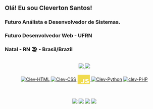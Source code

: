 ### <div> <h3>Olá! Eu sou Cleverton Santos!</h3>
<h3>Futuro Análista e Desenvolvedor de Sistemas.</h3>
<h3>Futuro  Desenvolvedor Web - UFRN</h3>    
<h3> Natal - RN 🏖️ - Brasil/Brazil </h3> 
</div>
<h2 "auto"></h2>
 
 <div align="center">
        <a href="https://github.com/clevertoncodev">
        <img height="180em" src="https://github-readme-stats.vercel.app/api?username=clevertoncodev&show_icons=true&theme=codeSTACKr&include_all_commits=true&count_private=true"/>
        <img height="180em" src="https://github-readme-stats.vercel.app/api/top-langs/?username=clevertoncodev&layout=compact&langs_count=7&theme=codeSTACKr"/>  
      </div>
      <div  align="center" style="display: inline_block"><br>
        <img align="center" alt="Clev-HTML" height="30" width="40" src="https://cdn.jsdelivr.net/gh/devicons/devicon/icons/html5/html5-original.svg">
        <img align="center" alt="Clev-CSS" height="30" width="40" src="https://cdn.jsdelivr.net/gh/devicons/devicon/icons/css3/css3-original.svg">
        <img align="center" alt="Clev-Js" height="30" width="40" src="https://raw.githubusercontent.com/devicons/devicon/master/icons/javascript/javascript-plain.svg">
        <img align="center" alt="Clev-Python" height="40" width="50" src="https://cdn.jsdelivr.net/gh/devicons/devicon/icons/python/python-original.svg">
        <img align="center" alt="clev-PHP" height="50" width="45"  src="https://cdn.jsdelivr.net/gh/devicons/devicon/icons/php/php-original.svg" />
</div>    
  <div>
    <h2 "auto"></h2>
 </div>
   <br>
      <div align="center">
          <a href="https://api.whatsapp.com/send?phone=5584994105215"><img src="https://img.shields.io/badge/WhatsApp-25D366?style=for-the-badge&logo=whatsapp&logoColor=white" target="_blank"></a>
          <a href="https://www.instagram.com/clevertonfisiosantos/"><img src="https://img.shields.io/badge/-Instagram-%23E4405F?style=for-the-badge&logo=instagram&logoColor=white" target="_blank"></a>
          <a href = "mailto:clevertonsantoscodev@gmail.com"><img src="https://img.shields.io/badge/-Gmail-%23333?style=for-the-badge&logo=gmail&logoColor=red" target="_blank"></a>
          <a href="https://www.linkedin.com/in/cleverton-santos-5548a1233/" target="_blank"><img src="https://img.shields.io/badge/-LinkedIn-%230077B5?style=for-the-badge&logo=linkedin&logoColor=white" target="_blank"></a></div>
